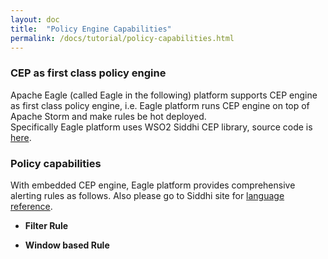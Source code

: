 ```yaml
---
layout: doc
title:  "Policy Engine Capabilities"
permalink: /docs/tutorial/policy-capabilities.html
---
```


### CEP as first class policy engine

Apache Eagle (called Eagle in the following) platform supports CEP engine as first class policy engine, i.e. Eagle platform runs CEP engine on top of Apache Storm and make rules be hot deployed.  
Specifically Eagle platform uses WSO2 Siddhi CEP library, source code is [here](https://github.com/wso2/siddhi). 

### Policy capabilities

With embedded CEP engine, Eagle platform provides comprehensive alerting rules as follows. Also please go to Siddhi site for [language reference](https://docs.wso2.com/display/CEP300/Introduction+to+Siddhi+Query+Language).

* **Filter Rule**

* **Window based Rule**
